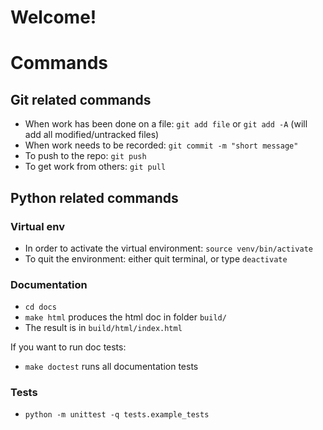 # Welcome!

# Commands
## Git related commands

- When work has been done on a file: `git add file` or `git add -A` (will add all modified/untracked files)
- When work needs to be recorded: `git commit -m "short message"`
- To push to the repo: `git push`
- To get work from others: `git pull`

## Python related commands

### Virtual env
- In order to activate the virtual environment: `source venv/bin/activate`
- To quit the environment: either quit terminal, or type `deactivate`

### Documentation
- `cd docs`
- `make html` produces the html doc in folder `build/`
- The result is in `build/html/index.html`

If you want to run doc tests:
- `make doctest` runs all documentation tests



### Tests
- `python -m unittest -q tests.example_tests`